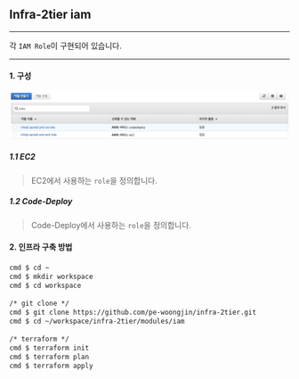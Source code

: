## Infra-2tier iam
---
각 `IAM Role`이 구현되어 있습니다.

---
#### 1. 구성
![Screenshot](img/role.png)
##### 1.1 EC2
>EC2에서 사용하는 `role`을 정의합니다.
>
##### 1.2 Code-Deploy  
>Code-Deploy에서 사용하는 `role`을 정의합니다.
>
#### 2. 인프라 구축 방법  
```console
cmd $ cd ~
cmd $ mkdir workspace
cmd $ cd workspace

/* git clone */
cmd $ git clone https://github.com/pe-woongjin/infra-2tier.git
cmd $ cd ~/workspace/infra-2tier/modules/iam

/* terraform */
cmd $ terraform init
cmd $ terraform plan
cmd $ terraform apply
```